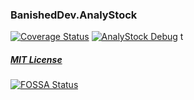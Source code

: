 ### BanishedDev.AnalyStock

[![Coverage Status](https://coveralls.io/repos/github/Tomasz-Pietrzyk/AnalyStock/badge.svg?branch=master)](https://coveralls.io/github/Tomasz-Pietrzyk/AnalyStock?branch=master)
[![AnalyStock Debug](https://github.com/Tomasz-Pietrzyk/AnalyStock/actions/workflows/master-branch.yaml/badge.svg)](https://github.com/Tomasz-Pietrzyk/AnalyStock/actions/workflows/debug-workflow.yaml)
t
##### [MIT License](https://github.com/Tomasz-Pietrzyk/AnalyStock/blob/master/LICENSE)
[![FOSSA Status](https://app.fossa.com/api/projects/git%2Bgithub.com%2FTomasz-Pietrzyk%2FAnalyStock.svg?type=shield)](https://app.fossa.com/projects/git%2Bgithub.com%2FTomasz-Pietrzyk%2FAnalyStock?ref=badge_shield)